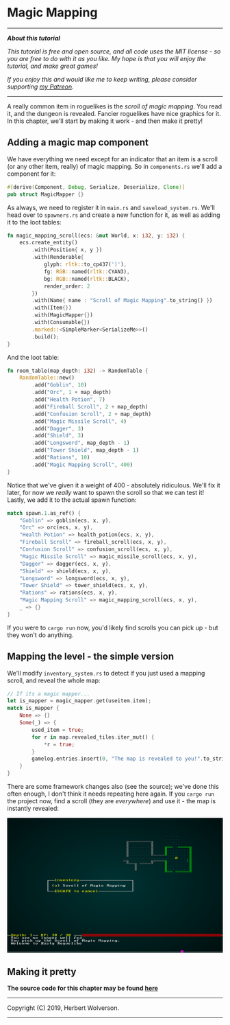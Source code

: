 # Magic Mapping

---

***About this tutorial***

*This tutorial is free and open source, and all code uses the MIT license - so you are free to do with it as you like. My hope is that you will enjoy the tutorial, and make great games!*

*If you enjoy this and would like me to keep writing, please consider supporting [my Patreon](https://www.patreon.com/blackfuture).*

---

A really common item in roguelikes is the *scroll of magic mapping*. You read it, and the dungeon is revealed. Fancier roguelikes have nice graphics for it. In this chapter, we'll start by making it work - and then make it pretty!

## Adding a magic map component

We have everything we need except for an indicator that an item is a scroll (or any other item, really) of magic mapping. So in `components.rs` we'll add a component for it:

```rust
#[derive(Component, Debug, Serialize, Deserialize, Clone)]
pub struct MagicMapper {}
```

As always, we need to register it in `main.rs` and `saveload_system.rs`. We'll head over to `spawners.rs` and create a new function for it, as well as adding it to the loot tables:

```rust
fn magic_mapping_scroll(ecs: &mut World, x: i32, y: i32) {
    ecs.create_entity()
        .with(Position{ x, y })
        .with(Renderable{
            glyph: rltk::to_cp437(')'),
            fg: RGB::named(rltk::CYAN3),
            bg: RGB::named(rltk::BLACK),
            render_order: 2
        })
        .with(Name{ name : "Scroll of Magic Mapping".to_string() })
        .with(Item{})
        .with(MagicMapper{})
        .with(Consumable{})
        .marked::<SimpleMarker<SerializeMe>>()
        .build();
}
```

And the loot table:

```rust
fn room_table(map_depth: i32) -> RandomTable {
    RandomTable::new()
        .add("Goblin", 10)
        .add("Orc", 1 + map_depth)
        .add("Health Potion", 7)
        .add("Fireball Scroll", 2 + map_depth)
        .add("Confusion Scroll", 2 + map_depth)
        .add("Magic Missile Scroll", 4)
        .add("Dagger", 3)
        .add("Shield", 3)
        .add("Longsword", map_depth - 1)
        .add("Tower Shield", map_depth - 1)
        .add("Rations", 10)
        .add("Magic Mapping Scroll", 400)
}
```

Notice that we've given it a weight of 400 - absolutely ridiculous. We'll fix it later, for now we *really* want to spawn the scroll so that we can test it! Lastly, we add it to the actual spawn function:

```rust
match spawn.1.as_ref() {
    "Goblin" => goblin(ecs, x, y),
    "Orc" => orc(ecs, x, y),
    "Health Potion" => health_potion(ecs, x, y),
    "Fireball Scroll" => fireball_scroll(ecs, x, y),
    "Confusion Scroll" => confusion_scroll(ecs, x, y),
    "Magic Missile Scroll" => magic_missile_scroll(ecs, x, y),
    "Dagger" => dagger(ecs, x, y),
    "Shield" => shield(ecs, x, y),
    "Longsword" => longsword(ecs, x, y),
    "Tower Shield" => tower_shield(ecs, x, y),
    "Rations" => rations(ecs, x, y),
    "Magic Mapping Scroll" => magic_mapping_scroll(ecs, x, y),
    _ => {}
}
```

If you were to `cargo run` now, you'd likely find scrolls you can pick up - but they won't do anything.

## Mapping the level - the simple version

We'll modify `inventory_system.rs` to detect if you just used a mapping scroll, and reveal the whole map:

```rust
// If its a magic mapper...
let is_mapper = magic_mapper.get(useitem.item);
match is_mapper {
    None => {}
    Some(_) => {
        used_item = true;
        for r in map.revealed_tiles.iter_mut() {
            *r = true;
        }
        gamelog.entries.insert(0, "The map is revealed to you!".to_string());
    }
}
```

There are some framework changes also (see the source); we've done this often enough, I don't think it needs repeating here again. If you `cargo run` the project now, find a scroll (they are *everywhere*) and use it - the map is instantly revealed:

![Screenshot](./c20-s1.gif)

## Making it pretty


**The source code for this chapter may be found [here](https://github.com/thebracket/rustrogueliketutorial/tree/master/chapter-20-magicmapping)**

---

Copyright (C) 2019, Herbert Wolverson.

---